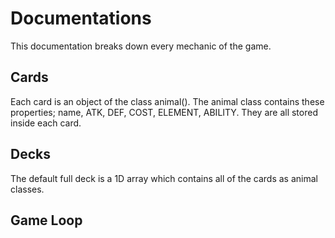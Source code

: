 # Documentations

This documentation breaks down every mechanic of the game.


## Cards

Each card is an object of the class animal(). The animal class contains these properties; name, ATK, DEF, COST, ELEMENT, ABILITY. They are all stored inside each card. 


## Decks

The default full deck is a 1D array which contains all of the cards as animal classes.

## Game Loop
